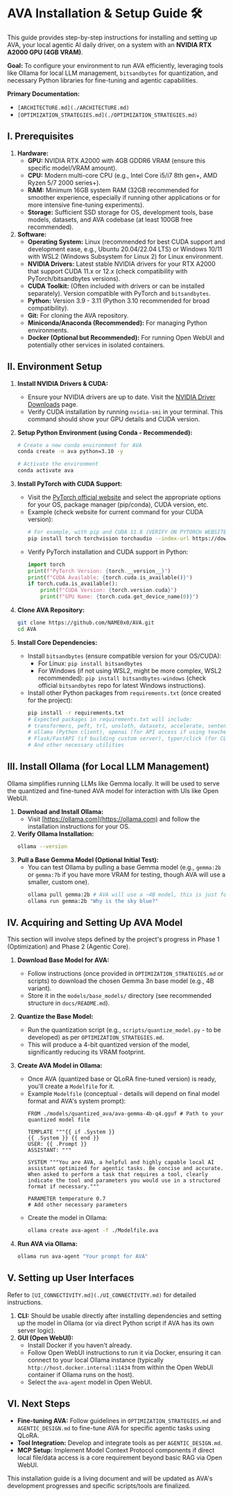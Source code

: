 # AVA Installation & Setup Guide 🛠️

This guide provides step-by-step instructions for installing and setting up AVA, your local agentic AI daily driver, on a system with an **NVIDIA RTX A2000 GPU (4GB VRAM)**.

**Goal:** To configure your environment to run AVA efficiently, leveraging tools like Ollama for local LLM management, `bitsandbytes` for quantization, and necessary Python libraries for fine-tuning and agentic capabilities.

**Primary Documentation:**
*   `[ARCHITECTURE.md](./ARCHITECTURE.md)`
*   `[OPTIMIZATION_STRATEGIES.md](./OPTIMIZATION_STRATEGIES.md)`

## I. Prerequisites

1.  **Hardware:**
    *   **GPU:** NVIDIA RTX A2000 with 4GB GDDR6 VRAM (ensure this specific model/VRAM amount).
    *   **CPU:** Modern multi-core CPU (e.g., Intel Core i5/i7 8th gen+, AMD Ryzen 5/7 2000 series+).
    *   **RAM:** Minimum 16GB system RAM (32GB recommended for smoother experience, especially if running other applications or for more intensive fine-tuning experiments).
    *   **Storage:** Sufficient SSD storage for OS, development tools, base models, datasets, and AVA codebase (at least 100GB free recommended).
2.  **Software:**
    *   **Operating System:** Linux (recommended for best CUDA support and development ease, e.g., Ubuntu 20.04/22.04 LTS) or Windows 10/11 with WSL2 (Windows Subsystem for Linux 2) for Linux environment.
    *   **NVIDIA Drivers:** Latest stable NVIDIA drivers for your RTX A2000 that support CUDA 11.x or 12.x (check compatibility with PyTorch/bitsandbytes versions).
    *   **CUDA Toolkit:** (Often included with drivers or can be installed separately). Version compatible with PyTorch and `bitsandbytes`.
    *   **Python:** Version 3.9 - 3.11 (Python 3.10 recommended for broad compatibility).
    *   **Git:** For cloning the AVA repository.
    *   **Miniconda/Anaconda (Recommended):** For managing Python environments.
    *   **Docker (Optional but Recommended):** For running Open WebUI and potentially other services in isolated containers.

## II. Environment Setup

1.  **Install NVIDIA Drivers & CUDA:**
    *   Ensure your NVIDIA drivers are up to date. Visit the [NVIDIA Driver Downloads](https://www.nvidia.com/Download/index.aspx) page.
    *   Verify CUDA installation by running `nvidia-smi` in your terminal. This command should show your GPU details and CUDA version.

2.  **Setup Python Environment (using Conda - Recommended):**
    ```bash
    # Create a new conda environment for AVA
    conda create -n ava python=3.10 -y

    # Activate the environment
    conda activate ava
    ```

3.  **Install PyTorch with CUDA Support:**
    *   Visit the [PyTorch official website](https://pytorch.org/get-started/locally/) and select the appropriate options for your OS, package manager (pip/conda), CUDA version, etc.
    *   Example (check website for current command for your CUDA version):
        ```bash
        # For example, with pip and CUDA 11.8 (VERIFY ON PYTORCH WEBSITE!)
        pip install torch torchvision torchaudio --index-url https://download.pytorch.org/whl/cu118
        ```
    *   Verify PyTorch installation and CUDA support in Python:
        ```python
        import torch
        print(f"PyTorch Version: {torch.__version__}")
        print(f"CUDA Available: {torch.cuda.is_available()}")
        if torch.cuda.is_available():
            print(f"CUDA Version: {torch.version.cuda}")
            print(f"GPU Name: {torch.cuda.get_device_name(0)}")
        ```

4.  **Clone AVA Repository:**
    ```bash
    git clone https://github.com/NAME0x0/AVA.git
    cd AVA
    ```

5.  **Install Core Dependencies:**
    *   Install `bitsandbytes` (ensure compatible version for your OS/CUDA):
        *   For Linux: `pip install bitsandbytes`
        *   For Windows (if not using WSL2, might be more complex, WSL2 recommended): `pip install bitsandbytes-windows` (check official `bitsandbytes` repo for latest Windows instructions).
    *   Install other Python packages from `requirements.txt` (once created for the project):
        ```bash
        pip install -r requirements.txt 
        # Expected packages in requirements.txt will include:
        # transformers, peft, trl, unsloth, datasets, accelerate, sentencepiece, protobuf
        # ollama (Python client), openai (for API access if using teacher models)
        # Flask/FastAPI (if building custom server), typer/click (for CLI)
        # And other necessary utilities
        ```

## III. Install Ollama (for Local LLM Management)

Ollama simplifies running LLMs like Gemma locally. It will be used to serve the quantized and fine-tuned AVA model for interaction with UIs like Open WebUI.

1.  **Download and Install Ollama:**
    *   Visit [https://ollama.com](https://ollama.com) and follow the installation instructions for your OS.
2.  **Verify Ollama Installation:**
    ```bash
    ollama --version
    ```
3.  **Pull a Base Gemma Model (Optional Initial Test):**
    *   You can test Ollama by pulling a base Gemma model (e.g., `gemma:2b` or `gemma:7b` if you have more VRAM for testing, though AVA will use a smaller, custom one).
        ```bash
        ollama pull gemma:2b # AVA will use a ~4B model, this is just for Ollama test
        ollama run gemma:2b "Why is the sky blue?"
        ```

## IV. Acquiring and Setting Up AVA Model

This section will involve steps defined by the project's progress in Phase 1 (Optimization) and Phase 2 (Agentic Core).

1.  **Download Base Model for AVA:**
    *   Follow instructions (once provided in `OPTIMIZATION_STRATEGIES.md` or scripts) to download the chosen Gemma 3n base model (e.g., 4B variant).
    *   Store it in the `models/base_models/` directory (see recommended structure in `docs/README.md`).

2.  **Quantize the Base Model:**
    *   Run the quantization script (e.g., `scripts/quantize_model.py` - to be developed) as per `OPTIMIZATION_STRATEGIES.md`.
    *   This will produce a 4-bit quantized version of the model, significantly reducing its VRAM footprint.

3.  **Create AVA Model in Ollama:**
    *   Once AVA (quantized base or QLoRA fine-tuned version) is ready, you'll create a `Modelfile` for it.
    *   Example `Modelfile` (conceptual - details will depend on final model format and AVA's system prompt):
        ```Modelfile
        FROM ./models/quantized_ava/ava-gemma-4b-q4.gguf # Path to your quantized model file

        TEMPLATE """{{ if .System }}
        {{ .System }} {{ end }}
        USER: {{ .Prompt }}
        ASSISTANT: """

        SYSTEM """You are AVA, a helpful and highly capable local AI assistant optimized for agentic tasks. Be concise and accurate. When asked to perform a task that requires a tool, clearly indicate the tool and parameters you would use in a structured format if necessary."""

        PARAMETER temperature 0.7
        # Add other necessary parameters
        ```
    *   Create the model in Ollama:
        ```bash
        ollama create ava-agent -f ./Modelfile.ava 
        ```

4.  **Run AVA via Ollama:**
    ```bash
    ollama run ava-agent "Your prompt for AVA"
    ```

## V. Setting up User Interfaces

Refer to `[UI_CONNECTIVITY.md](./UI_CONNECTIVITY.md)` for detailed instructions.

1.  **CLI:** Should be usable directly after installing dependencies and setting up the model in Ollama (or via direct Python script if AVA has its own server logic).
2.  **GUI (Open WebUI):**
    *   Install Docker if you haven't already.
    *   Follow Open WebUI instructions to run it via Docker, ensuring it can connect to your local Ollama instance (typically `http://host.docker.internal:11434` from within the Open WebUI container if Ollama runs on the host).
    *   Select the `ava-agent` model in Open WebUI.

## VI. Next Steps

*   **Fine-tuning AVA:** Follow guidelines in `OPTIMIZATION_STRATEGIES.md` and `AGENTIC_DESIGN.md` to fine-tune AVA for specific agentic tasks using QLoRA.
*   **Tool Integration:** Develop and integrate tools as per `AGENTIC_DESIGN.md`.
*   **MCP Setup:** Implement Model Context Protocol components if direct local file/data access is a core requirement beyond basic RAG via Open WebUI.

This installation guide is a living document and will be updated as AVA's development progresses and specific scripts/tools are finalized.
